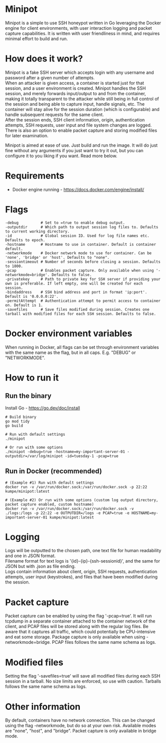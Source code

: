 # Minipot

Minipot is a simple to use SSH honeypot written in Go leveraging the Docker engine for client environments, with user interaction logging and packet capture capabilities. It is written with user friendliness in mind, and requires minimal effort to build and run. 

# How does it work?
Minipot is a fake SSH server which accepts login with any username and password after a given number of attempts.  
When an attacker is given access, a container is started just for that session, and a user environment is created.
Minipot handles the SSH session, and merely forwards input/output to and from the container, making it totally transparent to the attacker while still being in full control of the session and being able to capture input, handle signals, etc.
The container will stay alive for the session duration (which is configurable) and handle subsequent requests for the same client.  
After the session ends, SSH client information, origin, authentication attempts, SSH requests, user input and file system changes are logged. There is also an option to enable packet capture and storing modified files for later examination.

Minipot is aimed at ease of use. Just build and run the image. It will do just fine without any arguments if you just want to try it out, but you can configure it to you liking if you want. Read more below.

# Requirements
* Docker engine running - https://docs.docker.com/engine/install/

# Flags
```
-debug          # Set to =true to enable debug output.
-outputdir      # Which path to output session log files to. Defaults to current working directory.
-id             # Global session ID. Used for log file names etc. Defaults to epoch.
-hostname       # Hostname to use in container. Default is container default.
-networkmode    # Docker network mode to use for container. Can be 'none', 'bridge' or 'host'. Defaults to "none". 
-sessiontimeout # Number of seconds before closing a session. Defaults to 1800.
-pcap           # Enables packet capture. Only available when using '-networkmode=bridge'. Defaults to false.
-privatekey     # Path to private key for SSH server if providing your own is preferable. If left empty, one will be created for each session.
-bindaddress    # SSH bind address and port in format 'ip:port'. Default is '0.0.0.0:22'.
-permitAttempt  # Authentication attempt to permit access to container on. Default is 1.
-savefiles      # Save files modified during session. Creates one tarball with modified files for each SSH session. Defaults to false.
```

# Docker environment variables
When running in Docker, all flags can be set through environment variables with the same name as the flag, but in all caps. E.g. "DEBUG" or "NETWORKMODE".

# How to run it

## Run the binary

Install Go - https://go.dev/doc/install

```
# Build binary
go mod tidy
go build
```

```
# Run with default settings
./minipot

# Or run with some options
./minipot -debug=true -hostname=my-important-server-01 -outputdir=/var/log/minipot -id=tuesday-1 -pcap=true
```

## Run in Docker (recommended)

```
# (Example #1) Run with default settings
docker run -v /var/run/docker.sock:/var/run/docker.sock -p 22:22 kumpe/minipot:latest
```

```
# (Example #2) Or run with some options (custom log output directory, packet capture enabled, custom hostname)
docker run -v /var/run/docker.sock:/var/run/docker.sock -v ./logs:/logs -p 22:22 -e OUTPUTDIR=/logs -e PCAP=true -e HOSTNAME=my-important-server-01 kumpe/minipot:latest
```

# Logging
Logs will be outputted to the chosen path, one text file for human readability and one in JSON format.  
Filename format for text logs is '{id}-{ip}-{ssh-sessionid}', and the same for JSON but with .json as file ending.  
Logs contain information about client, origin, SSH requests, authentication attempts, user input (keystrokes), and files that have been modified during the session. 

# Packet capture
Packet capture can be enabled by using the flag '-pcap=true'. It will run tcpdump in a separate container attached to the container network of the client, and PCAP files will be stored along with the regular log files. Be aware that it captures all traffic, which could potentially be CPU-intensive and eat some storage.
Package capture is only available when using -networkmode=bridge. PCAP files follows the same name schema as logs.

# Modified files
Setting the flag '-savefiles=true' will save all modified files during each SSH session in a tarball. No size limits are enforced, so use with caution. Tarballs follows the same name schema as logs.

# Other information
By default, containers have no network connection. This can be changed using the flag -networkmode, but do so at your own risk. Available modes are "none", "host", and "bridge". Packet capture is only available in bridge mode.
